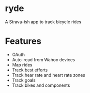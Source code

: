 # ryde
A Strava-ish app to track bicycle rides

# Features
- OAuth
- Auto-read from Wahoo devices
- Map rides
- Track best efforts
- Track hear rate and heart rate zones
- Track goals
- Track bikes and components
